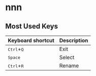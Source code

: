 # nnn

## Most Used Keys

| Keyboard shortcut            | Description |
| ---------------------------- | ----------- |
| <kbd>Ctrl</kbd>+<kbd>Q</kbd> | Exit        |
| <kbd>Space</kbd>             | Select      |
| <kbd>Ctrl</kbd>+<kbd>R</kbd> | Rename      |

